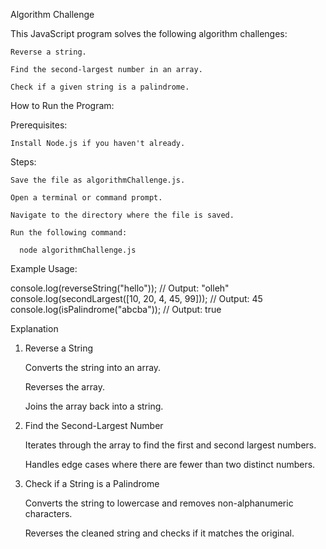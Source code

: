 Algorithm Challenge

This JavaScript program solves the following algorithm challenges:

    Reverse a string.
    
    Find the second-largest number in an array.
    
    Check if a given string is a palindrome.


How to Run the Program:

  Prerequisites:
  
    Install Node.js if you haven't already.
  
  Steps:
  
    Save the file as algorithmChallenge.js.
    
    Open a terminal or command prompt.
    
    Navigate to the directory where the file is saved.
    
    Run the following command:
    
      node algorithmChallenge.js

Example Usage:

console.log(reverseString("hello")); // Output: "olleh"
console.log(secondLargest([10, 20, 4, 45, 99])); // Output: 45
console.log(isPalindrome("abcba")); // Output: true

Explanation

1. Reverse a String

    Converts the string into an array.
    
    Reverses the array.

    Joins the array back into a string.

2. Find the Second-Largest Number

    Iterates through the array to find the first and second largest numbers.
    
    Handles edge cases where there are fewer than two distinct numbers.

3. Check if a String is a Palindrome

    Converts the string to lowercase and removes non-alphanumeric characters.
    
    Reverses the cleaned string and checks if it matches the original.
